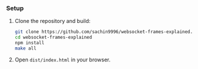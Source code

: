 ### Setup

1. Clone the repository and build:

   ```bash
   git clone https://github.com/sachin9996/websocket-frames-explained.git
   cd websocket-frames-explained
   npm install
   make all
   ```

2. Open `dist/index.html` in your browser.
